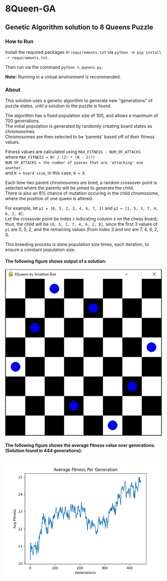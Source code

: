 # 8Queen-GA
## Genetic Algorithm solution to 8 Queens Puzzle
### How to Run
Install the required packages in ```requirements.txt``` via ```python -m pip install -r requirements.txt```.

Then run via the command ```python n_queens.py```.

**Note:** Running in a virtual environment is recommended.

### About
This solution uses a genetic algorithm to generate new "generations" of puzzle states, until a solution to the puzzle is found.

The algorithm has a fixed population size of 100, and allows a maximum of 700 generations.
<br />The initial population is generated by randomly creating board states as chromosomes.
<br />Chromosomes are then selected to be 'parents' based off of their fitness values.

Fitness values are calculated using ```MAX_FITNESS - NUM_OF_ATTACKS```
<br />where ```MAX_FITNESS = N! / (2! * (N - 2)!)```
<br />```NUM_OF_ATTACKS = the number of pieces that are 'attacking' one another.```
<br />and ```N = board size```, in this case, ```N = 8.```

Each time two parent chromosomes are bred, a random crossover point is selected where the parents will be joined to generate the child.
<br />There is also an 8% chance of mutation occuring in the child chromosome, where the position of one queen is altered.

For example, let ```p1 = [0, 5, 2, 3, 4, 6, 7, 1]``` and ```p2 = [1, 5, 3, 7, 4, 6, 2, 0]```.
<br />Let the crossover point be index ```3``` indicating column ```4``` on the chess board; 
thus, the child will be ```[0, 5, 2, 7, 4, 6, 2, 0]```, since the first 3
 values of ```p1``` are 0, 5, 2, and the remaining values (from index 3 and on) are 7, 4, 6, 2, 0.
 
This breeding process is done population size times, each iteration, to ensure a constant population size.

#### The following figure shows output of a solution:
![solution](https://github.com/bralpdx/8Queen-GA/blob/master/figures/solution%20example.PNG)
#### The following figure shows the average fitness value over generations. (Solution found in 444 generations):
![fitness values](https://github.com/bralpdx/8Queen-GA/blob/master/figures/fitness%20figure.png)
